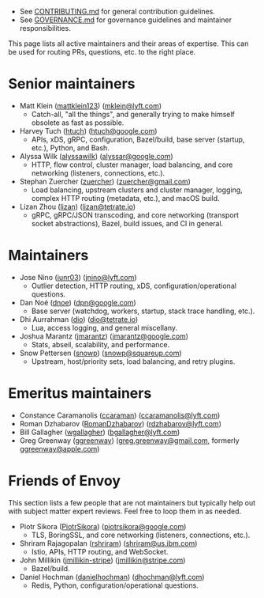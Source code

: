 * See [CONTRIBUTING.md](CONTRIBUTING.md) for general contribution guidelines.
* See [GOVERNANCE.md](GOVERNANCE.md) for governance guidelines and maintainer responsibilities.

This page lists all active maintainers and their areas of expertise. This can be used for
routing PRs, questions, etc. to the right place.

# Senior maintainers

* Matt Klein ([mattklein123](https://github.com/mattklein123)) (mklein@lyft.com)
  * Catch-all, "all the things", and generally trying to make himself obsolete as fast as
    possible.
* Harvey Tuch ([htuch](https://github.com/htuch)) (htuch@google.com)
  * APIs, xDS, gRPC, configuration, Bazel/build, base server (startup, etc.), Python, and Bash.
* Alyssa Wilk ([alyssawilk](https://github.com/alyssawilk)) (alyssar@google.com)
  * HTTP, flow control, cluster manager, load balancing, and core networking (listeners,
    connections, etc.).
* Stephan Zuercher ([zuercher](https://github.com/zuercher)) (zuercher@gmail.com)
  * Load balancing, upstream clusters and cluster manager, logging, complex HTTP routing
    (metadata, etc.), and macOS build.
* Lizan Zhou ([lizan](https://github.com/lizan)) (lizan@tetrate.io)
  * gRPC, gRPC/JSON transcoding, and core networking (transport socket abstractions), Bazel, build
    issues, and CI in general.

# Maintainers

* Jose Nino ([junr03](https://github.com/junr03)) (jnino@lyft.com)
  * Outlier detection, HTTP routing, xDS, configuration/operational questions.
* Dan Noé ([dnoe](https://github.com/dnoe)) (dpn@google.com)
  * Base server (watchdog, workers, startup, stack trace handling, etc.).
* Dhi Aurrahman ([dio](https://github.com/dio)) (dio@tetrate.io)
  * Lua, access logging, and general miscellany.
* Joshua Marantz ([jmarantz](https://github.com/jmarantz)) (jmarantz@google.com)
  * Stats, abseil, scalability, and performance.
* Snow Pettersen ([snowp](https://github.com/snowp)) (snowp@squareup.com)
  * Upstream, host/priority sets, load balancing, and retry plugins.

# Emeritus maintainers

* Constance Caramanolis ([ccaraman](https://github.com/ccaraman)) (ccaramanolis@lyft.com)
* Roman Dzhabarov ([RomanDzhabarov](https://github.com/RomanDzhabarov)) (rdzhabarov@lyft.com)
* Bill Gallagher ([wgallagher](https://github.com/wgallagher)) (bgallagher@lyft.com)
* Greg Greenway ([ggreenway](https://github.com/ggreenway)) (greg.greenway@gmail.com, formerly ggreenway@apple.com)

# Friends of Envoy

This section lists a few people that are not maintainers but typically help out with subject
matter expert reviews. Feel free to loop them in as needed.

* Piotr Sikora ([PiotrSikora](https://github.com/PiotrSikora)) (piotrsikora@google.com)
  * TLS, BoringSSL, and core networking (listeners, connections, etc.).
* Shriram Rajagopalan ([rshriram](https://github.com/rshriram)) (shriram@us.ibm.com)
  * Istio, APIs, HTTP routing, and WebSocket.
* John Millikin ([jmillikin-stripe](https://github.com/jmillikin-stripe)) (jmillikin@stripe.com)
  * Bazel/build.
* Daniel Hochman ([danielhochman](https://github.com/danielhochman)) (dhochman@lyft.com)
  * Redis, Python, configuration/operational questions.

